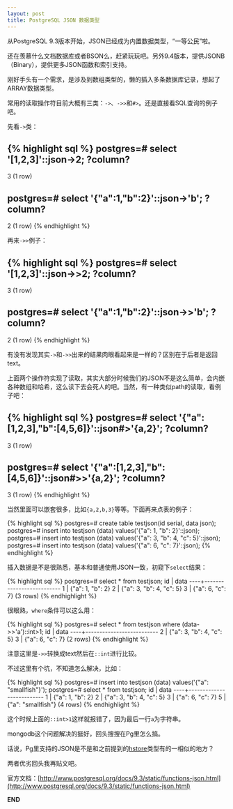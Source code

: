 ```yaml
---
layout: post
title: PostgreSQL JSON 数据类型
---
```


从PostgreSQL 9.3版本开始，JSON已经成为内置数据类型，“一等公民”啦。

还在羡慕什么文档数据库或者BSON么，赶紧玩玩吧。另外9.4版本，提供JSONB（Binary），提供更多JSON函数和索引支持。

刚好手头有一个需求，是涉及到数组类型的，懒的插入多条数据库记录，想起了ARRAY数据类型。

常用的读取操作符目前大概有三类：`->`、`->>`和`#>`。还是直接看SQL查询的例子吧。

先看`->`类：

{% highlight sql %}
postgres=# select '[1,2,3]'::json->2;
 ?column?
----------
 3
(1 row)

postgres=# select '{"a":1,"b":2}'::json->'b';
 ?column?
----------
 2
(1 row)
{% endhighlight %}

再来`->>`例子：

{% highlight sql %}
postgres=# select '[1,2,3]'::json->>2;
 ?column?
----------
 3
(1 row)

postgres=# select '{"a":1,"b":2}'::json->>'b';
 ?column?
----------
 2
(1 row)
{% endhighlight %}

有没有发现其实`->`和`->>`出来的结果肉眼看起来是一样的？区别在于后者是返回text。

上面两个操作符实现了读取，其实大部分时候我们的JSON不是这么简单，会内嵌各种数组和哈希，这么读下去会死人的吧。当然，有一种类似path的读取，看例子吧：

{% highlight sql %}
postgres=# select '{"a":[1,2,3],"b":[4,5,6]}'::json#>'{a,2}';
 ?column?
----------
 3
(1 row)

postgres=# select '{"a":[1,2,3],"b":[4,5,6]}'::json#>>'{a,2}';
 ?column?
----------
 3
(1 row)
{% endhighlight %}

当然里面可以嵌套很多，比如`{a,2,b,3}`等等。下面再来点表的例子：

{% highlight sql %}
postgres=# create table testjson(id serial, data json);
postgres=# insert into testjson (data) values('{"a": 1, "b": 2}'::json);
postgres=# insert into testjson (data) values('{"a": 3, "b": 4, "c": 5}'::json);
postgres=# insert into testjson (data) values('{"a": 6, "c": 7}'::json);
{% endhighlight %}

插入数据是不是很熟悉，基本和普通使用JSON一致，初窥下`select`结果：

{% highlight sql %}
postgres=# select * from testjson;
 id |           data
----+--------------------------
  1 | {"a": 1, "b": 2}
  2 | {"a": 3, "b": 4, "c": 5}
  3 | {"a": 6, "c": 7}
(3 rows)
{% endhighlight %}

很眼熟，`where`条件可以这么用：

{% highlight sql %}
postgres=# select * from testjson where (data->>'a')::int>1;
 id |           data
----+--------------------------
  2 | {"a": 3, "b": 4, "c": 5}
  3 | {"a": 6, "c": 7}
(2 rows)
{% endhighlight %}

注意这里是`->>`转换成text然后在`::int`进行比较。

不过这里有个坑，不知道怎么解决，比如：

{% highlight sql %}
postgres=# insert into testjson (data) values('{"a": "smallfish"}');
postgres=# select * from testjson;
 id |           data
----+--------------------------
  1 | {"a": 1, "b": 2}
  2 | {"a": 3, "b": 4, "c": 5}
  3 | {"a": 6, "c": 7}
  5 | {"a": "smallfish"}
(4 rows)
{% endhighlight %}

这个时候上面的`::int>1`这样就报错了，因为最后一行`a`为字符串。

mongodb这个问题解决的挺好，回头搜搜在Pg里怎么搞。

话说，Pg里支持的JSON是不是和之前提到的[hstore](http://chenxiaoyu.org/2011/02/19/postgresql-key-value-hstore.html)类型有的一相似的地方？

两者优劣回头我再贴文吧。

官方文档：[http://www.postgresql.org/docs/9.3/static/functions-json.html](http://www.postgresql.org/docs/9.3/static/functions-json.html)


__END__



